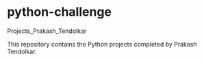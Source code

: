 # python-challenge
Projects_Prakash_Tendolkar

This repository contains the Python projects completed by Prakash Tendolkar. 
